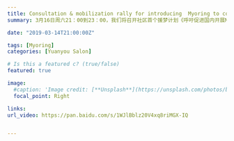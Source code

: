 ```yaml
---
title: Consultation & mobilization rally for introducing  Myoring to community【Edition 47】
summary: 3月16日周六21：00到23：00，我们将召开社区首个援梦计划《呼吁促进国内开展MyoRing（奥环）治疗圆锥角膜的临床试验》的社区动员及意见征集会，这也是该计划的正式发布会议。

date: "2019-03-14T21:00:00Z"

tags: [Myoring]
categories: [Yuanyou Salon]

# Is this a featured c? (true/false)
featured: true

image:
  #caption: 'Image credit: [**Unsplash**](https://unsplash.com/photos/bzdhc5b3Bxs)'
  focal_point: Right

links:
url_video: https://pan.baidu.com/s/1WJlBblz20V4xq8riMGX-IQ


---
```


